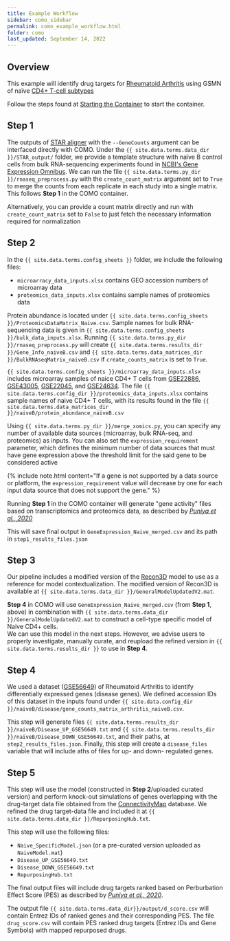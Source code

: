 ```yaml
---
title: Example Workflow
sidebar: como_sidebar
permalink: como_example_workflow.html
folder: como
last_updated: September 14, 2022
---
```


## Overview
This example will identify drug targets for [Rheumatoid Arthritis](https://en.wikipedia.org/wiki/Rheumatoid_arthritis) using GSMN of naïve [CD4+ T-cell subtypes](https://en.wikipedia.org/wiki/T_helper_cell) 

Follow the steps found at [Starting the Container](como_getting_started.html#starting-the-container) to start the container.

## Step 1

The outputs of [STAR aligner](https://github.com/alexdobin/STAR) with the `--GeneCounts` argument can be interfaced directly with COMO. Under the `{{ site.data.terms.data_dir }}/STAR_output/` folder, we provide a template structure with naïve B control cells from bulk RNA-sequencing experiments found in [NCBI's Gene Expression Omnibus](https://www.ncbi.nlm.nih.gov/geo/). We can run the file `{{ site.data.terms.py_dir }}/rnaseq_preprocess.py` with the `create_count_matrix` argument set to `True` to merge the counts from each replicate in each study into a single matrix.<br>This follows **Step 1** in the COMO container.

Alternatively, you can provide a count matrix directly and run with `create_count_matrix` set to `False` to just fetch the necessary information required for normalization

## Step 2

In the `{{ site.data.terms.config_sheets }}` folder, we include the following files:
- `microarracy_data_inputs.xlsx` contains GEO accession numbers of microarray data
- `proteomics_data_inputs.xlsx` contains sample names of proteomics data

Protein abundance is located under `{{ site.data.terms.config_sheets }}/ProteomicsDataMatrix_Naive.csv`. Sample names for bulk RNA-sequencing data is given in `{{ site.data.terms.config_sheets }}/bulk_data_inputs.xlsx`. Running `{{ site.data.terms.py_dir }}/rnaseq_preprocess.py` will create `{{ site.data.terms.results_dir }}/Gene_Info_naiveB.csv` and `{{ site.data.terms.data_matrices_dir }}/BulkRNAseqMatrix_naiveB.csv` if `create_counts_matrix` is set to `True`.

`{{ site.data.terms.config_sheets }}/microarray_data_inputs.xlsx` includes microarray samples of naice CD4+ T cells from 
[GSE22886](https://www.ncbi.nlm.nih.gov/geo/query/acc.cgi?acc=GSE22886), 
[GSE43005](https://www.ncbi.nlm.nih.gov/geo/query/acc.cgi?acc=GSE43005), 
[GSE22045](https://www.ncbi.nlm.nih.gov/geo/query/acc.cgi?acc=GSE22045), and 
[GSE24634](https://www.ncbi.nlm.nih.gov/geo/query/acc.cgi?acc=GSE24634).
The file `{{ site.data.terms.config_dir }}/proteomics_data_inputs.xlsx` contains sample names of naive CD4+ T cells, with its results found in the file `{{ site.data.terms.data_matrices_dir }}/naiveB/protein_abundance_naiveB.csv`

Using `{{ site.data.terms.py_dir }}/merge_xomics.py`, you can specify any number of available data sources (microarray, bulk RNA-seq, and proteomics) as inputs. You can also set the `expression_requirement` parameter, which defines the minimum number of data sources that must have gene expression above the threshold limit for the said gene to be considered active

{% include note.html content="If a gene is not supported by a data source or platform, the `expression_requirement` value will decrease by one for each input data source that does not support the gene." %}

Running **Step 1** in the COMO container will generate "gene activity" files based on transcriptomics and proteomics data, as described by <a href="https://doi.org/10.1038/s41540-020-00165-3" target="_blank"><cite>Puniya et al., 2020</cite></a>

This will save final output in `GeneExpression_Naive_merged.csv` and its path in `step1_results_files.json`

## Step 3
Our pipeline includes a modified version of the [Recon3D](https://doi.org/10.1038/nbt.4072) model to use as a reference for model contextualization. The modified version of Recon3D is available at `{{ site.data.terms.data_dir }}/GeneralModelUpdatedV2.mat`.

**Step 4** in COMO will use `GeneExpression_Naive_merged.csv` (from **Step 1**, above) in combination with `{{ site.data.terms.data_dir }}/GeneralModelUpdatedV2.mat` to construct a cell-type specific model of Naive CD4+ cells.<br>
We can use this model in the next steps. However, we advise users to properly investigate, manually curate, and reupload the refined version in `{{ site.data.terms.results_dir }}` to use in **Step 4**.

## Step 4
We used a dataset ([GSE56649](https://www.ncbi.nlm.nih.gov/geo/query/acc.cgi?acc=GSE56649)) of Rheumatoid Arthritis to identify differentially expressed genes (disease genes). We defined accession IDs of this dataset in the inputs found under `{{ site.data.config_dir }}/naiveB/disease/gene_counts_matrix_arthritis_naiveB.csv`.

This step will generate files `{{ site.data.terms.results_dir }}/naiveB/Disease_UP_GSE56649.txt` and `{{ site.data.terms.results_dir }}/naiveB/Disease_DOWN_GSE56649.txt`, and their paths, at `step2_results_files.json`. Finally, this step will create a `disease_files` variable that will include aths of files for up- and down- regulated genes.

## Step 5
This step will use the model (constructed in **Step 2**/uploaded curated version) and perform knock-out simulations of genes overlapping with the drug-target data file obtained from the [ConnectivityMap](https://www.broadinstitute.org/connectivity-map-cmap) database. We refined the drug target-data file and included it at `{{ site.data.terms.data_dir }}/RepurposingHub.txt`.

This step will use the following files:
- `Naive_SpecificModel.json` (or a pre-curated version uploaded as `NaiveModel.mat`)
- `Disease_UP_GSE56649.txt` 
- `Disease_DOWN_GSE56649.txt` 
- `RepurposingHub.txt`

The final output files will include drug targets ranked based on Perburbation Effect Score (PES) as described by <a href="https://doi.org/10.1038/s41540-020-00165-3" target="_blank"><cite>Puniya et al., 2020</cite></a>.

The output file `{{ site.data.terms.data_dir}}/output/d_score.csv` will contain Entrez IDs of ranked genes and their corresponding PES. The file `drug_score.csv` will contain PES ranked drug targets (Entrez IDs and Gene Symbols) with mapped repurposed drugs.
